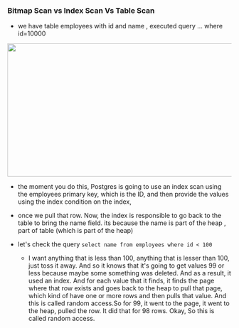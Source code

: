 ### Bitmap Scan vs Index Scan Vs Table Scan

- we have table employees with id and name , executed query ... where id=10000
<img width=800 height=300 src="https://github.com/user-attachments/assets/93ea602a-f4e3-4981-938f-0ed7abcf638e">

  - the moment you do this, Postgres is going to use an index scan using the employees primary key, which is the ID, and then provide the values using the index condition on the index,
  - once we pull that row. Now, the index is responsible to go back to the table to bring the name field. its because the name is part of the heap , part of table (which is part of the heap)

- let's check the query ```select name from employees where id < 100```
  -  I want anything that is less than 100, anything that is lesser than 100, just toss it away. And so it knows that it's going to get values 99 or less because maybe some something was deleted. And as a result, it used an index. And for each value that it finds, it finds the page where that row exists and goes back to the heap to pull that page, which kind of have one or more rows and then pulls that value. And this is called random access.So for 99, it went to the page, it went to the heap, pulled the row. It did that for 98 rows. Okay, So this is called random access.
